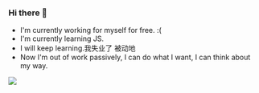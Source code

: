 ### Hi there 👋
- I'm currently working for myself for free. :(
- I'm currently learning JS.
- I will keep learning.我失业了 被动地
- Now I'm out of work passively, I can do what I want, I can think about my way.
<img src="https://img.shields.io/badge/interest-swr-orange"/>
